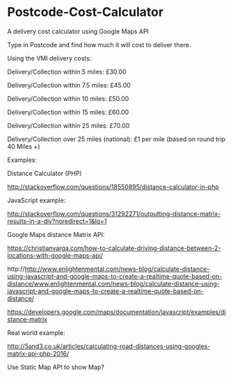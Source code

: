 # Postcode-Cost-Calculator

A delivery cost calculator using Google Maps API

Type in Postcode and find how much it will cost to deliver there. 

Using the VMI delivery costs: 

Delivery/Collection within 5 miles:    £30.00

Delivery/Collection within 7.5 miles: £45.00

Delivery/Collection within 10 miles:  £50.00

Delivery/Collection within 15 miles:  £60.00

Delivery/Collection within 25 miles:  £70.00

Delivery/Collection over 25 miles (national): £1 per mile (based on round trip 40 Miles +) 


Examples: 

Distance Calculator (PHP) 

http://stackoverflow.com/questions/18550895/distance-calculator-in-php


JavaScript example: 

http://stackoverflow.com/questions/31292271/outputting-distance-matrix-results-in-a-div?noredirect=1&lq=1


Google Maps distance Matrix API: 

https://christianvarga.com/how-to-calculate-driving-distance-between-2-locations-with-google-maps-api/

http://http://www.enlightenmental.com/news-blog/calculate-distance-using-javascript-and-google-maps-to-create-a-realtime-quote-based-on-distance/www.enlightenmental.com/news-blog/calculate-distance-using-javascript-and-google-maps-to-create-a-realtime-quote-based-on-distance/

https://developers.google.com/maps/documentation/javascript/examples/distance-matrix


Real world example: 

http://5and3.co.uk/articles/calculating-road-distances-using-googles-matrix-api-php-2016/



Use Static Map API to show Map? 

